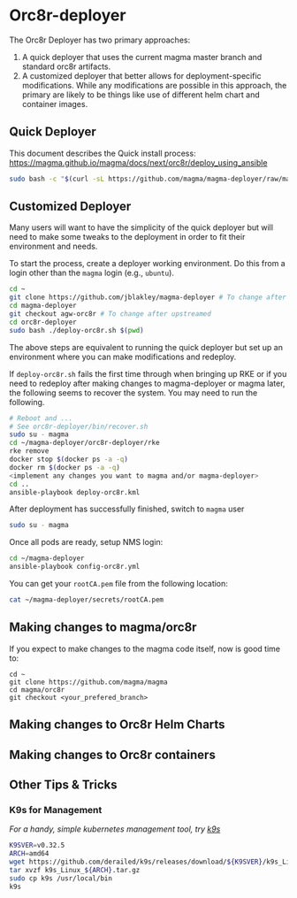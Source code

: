# Orc8r-deployer
The Orc8r Deployer has two primary approaches:

1. A quick deployer that uses the current magma master branch and standard orc8r artifacts.
2. A customized deployer that better allows for deployment-specific modifications. While any modifications are possible in this approach, the primary are likely to be things like use of different helm chart and container images.

## Quick Deployer

This document describes the Quick install process: https://magma.github.io/magma/docs/next/orc8r/deploy_using_ansible

```bash
sudo bash -c "$(curl -sL https://github.com/magma/magma-deployer/raw/main/deploy-orc8r.sh)"
```

## Customized Deployer

Many users will want to have the simplicity of the quick deployer but will need to make some tweaks to the deployment in order to fit their environment and needs.

To start the process, create a deployer working environment. Do this from a login other than the `magma` login (e.g., `ubuntu`). 

```bash
cd ~
git clone https://github.com/jblakley/magma-deployer # To change after upstreamed
cd magma-deployer
git checkout agw-orc8r # To change after upstreamed
cd orc8r-deployer
sudo bash ./deploy-orc8r.sh $(pwd)
```

The above steps are equivalent to running the quick deployer but set up an environment where you can make modifications and redeploy.

If `deploy-orc8r.sh` fails the first time through when bringing up RKE or if you need to redeploy after making changes to magma-deployer or magma later, the following seems to recover the system.  You may need to run the following.

```bash
# Reboot and ...
# See orc8r-deployer/bin/recover.sh
sudo su - magma
cd ~/magma-deployer/orc8r-deployer/rke
rke remove
docker stop $(docker ps -a -q)
docker rm $(docker ps -a -q)
<implement any changes you want to magma and/or magma-deployer>
cd ..
ansible-playbook deploy-orc8r.kml
```

After deployment has successfully finished, switch to `magma` user 

```bash
sudo su - magma
```

Once all pods are ready, setup NMS login:

```bash
cd ~/magma-deployer
ansible-playbook config-orc8r.yml
```

You can get your `rootCA.pem` file from the following location:

```bash
cat ~/magma-deployer/secrets/rootCA.pem
```

## Making changes to magma/orc8r
If you expect to make changes to the magma code itself, now is good time to:

```
cd ~
git clone https://github.com/magma/magma
cd magma/orc8r
git checkout <your_prefered_branch>
```

## Making changes to Orc8r Helm Charts



## Making changes to Orc8r containers



## Other Tips & Tricks



### K9s for Management

*For a handy, simple kubernetes management tool, try [k9s](https://github.com/derailed/k9s)*

```bash
K9SVER=v0.32.5
ARCH=amd64
wget https://github.com/derailed/k9s/releases/download/${K9SVER}/k9s_Linux_${ARCH}.tar.gz
tar xvzf k9s_Linux_${ARCH}.tar.gz
sudo cp k9s /usr/local/bin
k9s
```

